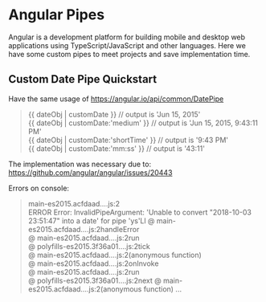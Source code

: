 # Angular Pipes

Angular is a development platform for building mobile and desktop web applications using TypeScript/JavaScript and other languages.
Here we have some custom pipes to meet projects and save implementation time.

## Custom Date Pipe Quickstart
Have the same usage of https://angular.io/api/common/DatePipe

> {{ dateObj | customDate }}               // output is 'Jun 15, 2015' <br />
> {{ dateObj | customDate:'medium' }}      // output is 'Jun 15, 2015, 9:43:11 PM' <br />
> {{ dateObj | customDate:'shortTime' }}   // output is '9:43 PM' <br />
> {{ dateObj | customDate:'mm:ss' }}       // output is '43:11' <br />

The implementation was necessary due to: <br />
https://github.com/angular/angular/issues/20443

Errors on console: <br />
> main-es2015.acfdaad….js:2 <br />
> ERROR Error: InvalidPipeArgument: 'Unable to convert "2018-10-03 23:51:47" into a date' for pipe 'ys'Ll @ main-es2015.acfdaad….js:2handleError <br /> 
> @ main-es2015.acfdaad….js:2run <br /> 
> @ polyfills-es2015.3f36a01….js:2tick <br />
> @ main-es2015.acfdaad….js:2(anonymous function) <br />
> @ main-es2015.acfdaad….js:2onInvoke <br />
> @ main-es2015.acfdaad….js:2run <br />
> @ polyfills-es2015.3f36a01….js:2next @ main-es2015.acfdaad….js:2(anonymous function) 
> ...
